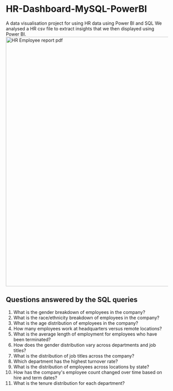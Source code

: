 # HR-Dashboard-MySQL-PowerBI
A data visualisation project for using HR data using Power BI and SQL
We analysed a HR csv file to extract insights that we then displayed using Power BI.
<img width="777" alt="HR Employee report pdf" src="https://github.com/user-attachments/assets/af7fd57f-0eb0-4061-972c-b065f7701f18" />


## Questions answered by the SQL queries
1. What is the gender breakdown of employees in the company?
2. What is the race/ethnicity breakdown of employees in the company?
3. What is the age distribution of employees in the company?
4. How many employees work at headquarters versus remote locations?
5. What is the average length of employment for employees who have been terminated?
6. How does the gender distribution vary across departments and job titles?
7. What is the distribution of job titles across the company?
8. Which department has the highest turnover rate?
9. What is the distribution of employees across locations by state?
10. How has the company's employee count changed over time based on hire and term dates?
11. What is the tenure distribution for each department?
